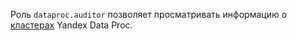 Роль `dataproc.auditor` позволяет просматривать информацию о [кластерах](../../data-proc/concepts/index.md#resources) Yandex Data Proc.
